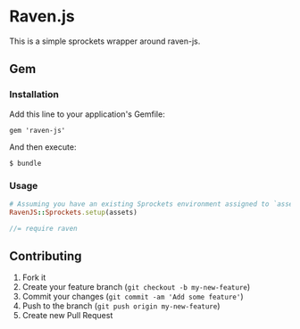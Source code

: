 # Raven.js

This is a simple sprockets wrapper around raven-js.

## Gem

### Installation

Add this line to your application's Gemfile:

    gem 'raven-js'

And then execute:

    $ bundle

### Usage

```ruby
# Assuming you have an existing Sprockets environment assigned to `assets`
RavenJS::Sprockets.setup(assets)
```

```javascript
//= require raven
```

## Contributing

1. Fork it
2. Create your feature branch (`git checkout -b my-new-feature`)
3. Commit your changes (`git commit -am 'Add some feature'`)
4. Push to the branch (`git push origin my-new-feature`)
5. Create new Pull Request
